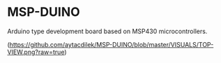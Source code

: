 # MSP-DUINO
Arduino type development board based on MSP430 microcontrollers.


(https://github.com/aytacdilek/MSP-DUINO/blob/master/VISUALS/TOP-VIEW.png?raw=true)
